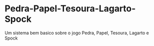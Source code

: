 # Pedra-Papel-Tesoura-Lagarto-Spock
Um sistema bem basico sobre o jogo Pedra, Papel, Tesoura, Lagarto e Spock
